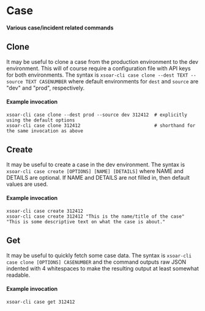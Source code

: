 # Case

**Various case/incident related commands**

## Clone
It may be useful to clone a case from the production environment to the dev environment. This will of course require a configuration file
with API keys for both environments. The syntax is `xsoar-cli case clone --dest TEXT --source TEXT CASENUMBER` where default environments for `dest` and `source` are "dev" and "prod", respectively.

#### Example invocation
```
xsoar-cli case clone --dest prod --source dev 312412  # explicitly using the default options
xsoar-cli case clone 312412                           # shorthand for the same invocation as above
```


## Create
It may be useful to create a case in the dev environment. The syntax is `xsoar-cli case create [OPTIONS] [NAME] [DETAILS]` where NAME and
DETAILS are optional. If NAME and DETAILS are not filled in, then default values are used.
#### Example invocation
```
xsoar-cli case create 312412
xsoar-cli case create 312412 "This is the name/title of the case" "This is some descriptive text on what the case is about."
```


## Get
It may be useful to quickly fetch some case data. The syntax is `xsoar-cli case clone [OPTIONS] CASENUMBER` and the command outputs raw JSON indented with 4 whitespaces to make the resulting output at least somewhat readable.
#### Example invocation
```
xsoar-cli case get 312412
```
